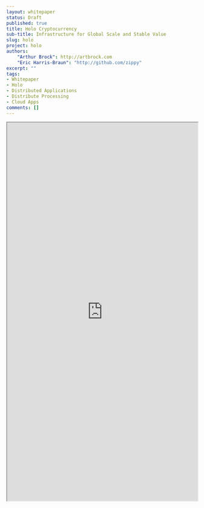 ```yaml
---
layout: whitepaper
status: Draft
published: true
title: Holo Cryptocurrency
sub-title: Infrastructure for Global Scale and Stable Value
slug: holo
project: holo
authors:
    "Arthur Brock": http://artbrock.com
    "Eric Harris-Braun": "http://github.com/zippy"
excerpt: ""
tags:
- Whitepaper
- Holo
- Distributed Applications
- Distribute Processing
- Cloud Apps
comments: []
---
```

<iframe src="https://holo.host/currencypaper" width="100%" height="1000px"></iframe>
